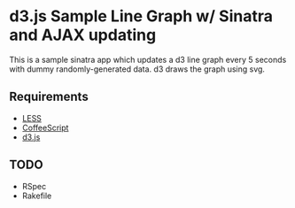 # d3.js Sample Line Graph w/ Sinatra and AJAX updating

This is a sample sinatra app which updates a d3 line graph every 5
seconds with dummy randomly-generated data. d3 draws the graph using
svg.

## Requirements

- [LESS](http://lesscss.org)
- [CoffeeScript](http://www.coffeescript.org)
- [d3.js](http://d3js.org)

## TODO

- RSpec
- Rakefile
